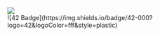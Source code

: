 <div id="badges">
  <a href="https://www.linkedin.com/in/arthur-bied-charreton">
    <img src="https://img.shields.io/badge/LinkedIn-blue?logo=linkedin&logoColor=white&style=for-the-badge">
  </a>
</div>
![42 Badge](https://img.shields.io/badge/42-000?logo=42&logoColor=fff&style=plastic)
